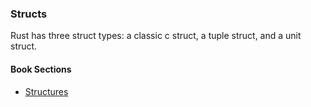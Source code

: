 ### Structs

Rust has three struct types: a classic c struct, a tuple struct, and a unit struct.

#### Book Sections

- [Structures](https://doc.rust-lang.org/rust-by-example/custom_types/structs.html)
